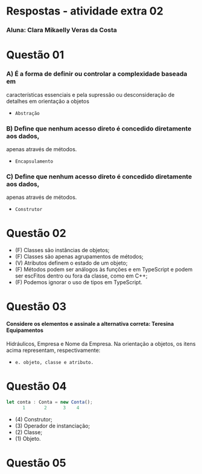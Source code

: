 # Respostas - atividade extra 02
### Aluna: Clara Mikaelly Veras da Costa

# Questão 01
### A) É a forma de definir ou controlar a complexidade baseada em
características essenciais e pela supressão ou desconsideração de
detalhes em orientação a objetos 
- `Abstração`
  
### B) Define que nenhum acesso direto é concedido diretamente aos dados,
apenas através de métodos.
- `Encapsulamento`

### C) Define que nenhum acesso direto é concedido diretamente aos dados,
apenas através de métodos.
- `Construtor`

# Questão 02
- (F) Classes são instâncias de objetos;
- (F) Classes são apenas agrupamentos de métodos;
- (V) Atributos definem o estado de um objeto;
- (F) Métodos podem ser análogos às funções e em TypeScript e podem ser
escFitos dentro ou fora da classe, como em C++;
- (F) Podemos ignorar o uso de tipos em TypeScript.

# Questão 03
#### Considere os elementos e assinale a alternativa correta: Teresina Equipamentos
Hidráulicos, Empresa e Nome da Empresa. Na orientação a objetos, os itens acima
representam, respectivamente:
- `e. objeto, classe e atributo.`

# Questão 04
```TypeScript
let conta : Conta = new Conta();
      1       2      3    4
````

- (4) Construtor;
- (3) Operador de instanciação;
- (2) Classe;
- (1) Objeto.

# Questão 05
